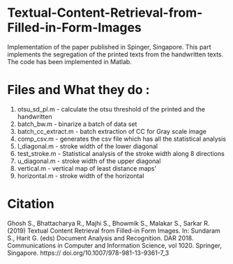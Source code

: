 # Textual-Content-Retrieval-from-Filled-in-Form-Images
Implementation of the paper published in Spinger, Singapore. This part implements the segregation of the printed texts from the handwritten texts. The code has been implemented in Matlab. 

# Files and What they do :
1. otsu_sd_pl.m - calculate the otsu threshold of the printed and the handwritten
2. batch_bw.m - binarize a batch of data set
3. batch_cc_extract.m - batch extraction of CC for Gray scale image
4. comp_csv.m - generates the csv file which has all the statistical analysis
5. l_diagonal.m - stroke width of the lower diagonal
6. test_stroke.m - Statistical analysis of the stroke width along 8 directions
7. u_diagonal.m - stroke width of the upper diagonal
8. vertical.m - vertical map of least distance maps'
9. horizontal.m - stroke width of the horizontal


# Citation

Ghosh S., Bhattacharya R., Majhi S., Bhowmik S., Malakar S., Sarkar R. (2019) Textual Content Retrieval from Filled-in Form Images. In: Sundaram S., Harit G. (eds) Document Analysis and Recognition. DAR 2018. Communications in Computer and Information Science, vol 1020. Springer, Singapore. 
https:// doi.org/10.1007/978-981-13-9361-7_3

